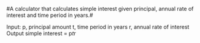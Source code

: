 #A calculator that calculates simple interest given principal, annual rate of interest and time period in years.#

Input:
   p, principal amount
   t, time period in years
   r, annual rate of interest
Output
   simple interest = p*t*r
